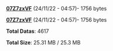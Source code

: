 [**07Z7zxVF**](/data/07Z7zxVF.txt) (24/11/22 - 04:57)- 1756 bytes

[**07Z7zxVF**](/data/07Z7zxVF.txt) (24/11/22 - 04:57)- 1756 bytes

**Total Datas**: 4617

**Total Size**: 25.31 MB / 25.3 MB